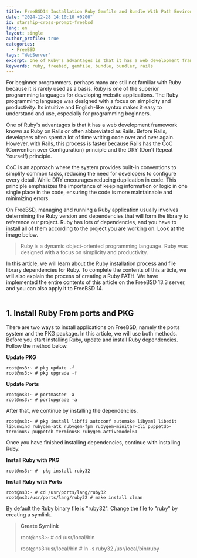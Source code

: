 ```yaml
---
title: FreeBSD14 Installation Ruby Gemfile and Bundle With Path Environemnt
date: "2024-12-28 14:10:10 +0200"
id: starship-cross-prompt-freebsd
lang: en
layout: single
author_profile: true
categories:
  - FreeBSD
tags: "WebServer"
excerpt: One of Ruby's advantages is that it has a web development framework known as Ruby on Rails or often abbreviated as Rails
keywords: ruby, freebsd, gemfile, bundle, bundler, rails
---
```


For beginner programmers, perhaps many are still not familiar with Ruby because it is rarely used as a basis. Ruby is one of the superior programming languages for developing website applications. The Ruby programming language was designed with a focus on simplicity and productivity. Its intuitive and English-like syntax makes it easy to understand and use, especially for programming beginners.

One of Ruby's advantages is that it has a web development framework known as Ruby on Rails or often abbreviated as Rails. Before Rails, developers often spent a lot of time writing code over and over again. However, with Rails, this process is faster because Rails has the CoC (Convention over Configuration) principle and the DRY (Don't Repeat Yourself) principle.

CoC is an approach where the system provides built-in conventions to simplify common tasks, reducing the need for developers to configure every detail. While DRY encourages reducing duplication in code. This principle emphasizes the importance of keeping information or logic in one single place in the code, ensuring the code is more maintainable and minimizing errors.

On FreeBSD, managing and running a Ruby application usually involves determining the Ruby version and dependencies that will form the library to reference our project. Ruby has lots of dependencies, and you have to install all of them according to the project you are working on. Look at the image below.

> Ruby is a dynamic object-oriented programming language. Ruby was designed with a focus on simplicity and productivity.

In this article, we will learn about the Ruby installation process and file library dependencies for Ruby. To complete the contents of this article, we will also explain the process of creating a Ruby PATH. We have implemented the entire contents of this article on the FreeBSD 13.3 server, and you can also apply it to FreeBSD 14.<br><br/>
## 1. Install Ruby From ports and PKG
There are two ways to install applications on FreeBSD, namely the ports system and the PKG package. In this article, we will use both methods. Before you start installing Ruby, update and install Ruby dependencies. Follow the method below.

**Update PKG**
```
root@ns3:~ # pkg update -f
root@ns3:~ # pkg upgrade -f
```
**Update Ports**
```
root@ns3:~ # portmaster -a
root@ns3:~ # portupgrade -a
```

After that, we continue by installing the dependencies.

```
root@ns3:~ # pkg install libffi autoconf automake libyaml libedit libunwind rubygem-atk rubygem-fpm rubygem-minitar-cli puppetdb-terminus7 puppetdb-terminus8 rubygem-activemodel61
```

Once you have finished installing dependencies, continue with installing Ruby.

**Install Ruby with PKG**
```
root@ns3:~ #  pkg install ruby32
```
**Install Ruby with Ports**
```
root@ns3:~ # cd /usr/ports/lang/ruby32
root@ns3:/usr/ports/lang/ruby32 # make install clean
```

By default the Ruby binary file is "ruby32". Change the file to "ruby" by creating a symlink.

>**Create Symlink**
>
>root@ns3:~ # cd /usr/local/bin
>
>root@ns3:/usr/local/bin # ln -s ruby32 /usr/local/bin/ruby




